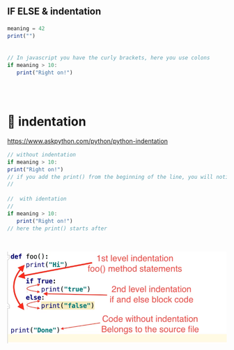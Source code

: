 ## IF ELSE & indentation

```javascript
meaning = 42
print("")


// In javascript you have the curly brackets, here you use colons
if meaning > 10:
   print("Right on!")

```

<br>
<br>

# 🔴 indentation

https://www.askpython.com/python/python-indentation

```javascript
// without indentation
if meaning > 10:
print("Right on!")
// if you add the print() from the beginning of the line, you will notice that the colons will show you an error, and the reason for that is because you are telling it, that the logic ends there and you wont continue
//

//  with identation
//
if meaning > 10:
   print("Right on!")
// here the print() starts after
```

<br>

[<img src="./img/python-indentation.png.webp"/>](https://www.askpython.com/python/python-indentation)
